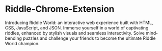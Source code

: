 # Riddle-Chrome-Extension
Introducing Riddle World: an interactive web experience built with HTML, CSS, JavaScript, and JSON. Immerse yourself in a world of captivating riddles, enhanced by stylish visuals and seamless interactivity. Solve mind-bending puzzles and challenge your friends to become the ultimate Riddle World champion. 
